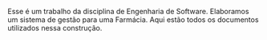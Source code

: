Esse é um trabalho da disciplina de Engenharia de Software. Elaboramos um sistema de gestão para uma Farmácia. Aqui estão todos os documentos utilizados nessa construção.